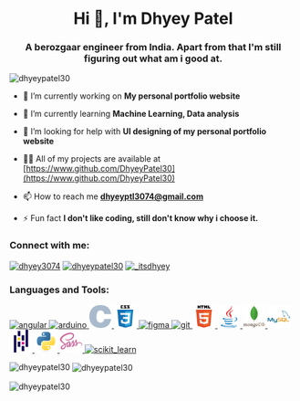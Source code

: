 <h1 align="center">Hi 👋, I'm Dhyey Patel</h1>
<h3 align="center">A berozgaar engineer from India. Apart from that I'm still figuring out what am i good at.</h3>

<p align="left"> <img src="https://komarev.com/ghpvc/?username=dhyeypatel30&label=Profile%20views&color=0e75b6&style=flat" alt="dhyeypatel30" /> </p>

- 🔭 I’m currently working on **My personal portfolio website**

- 🌱 I’m currently learning **Machine Learning, Data analysis**

- 🤝 I’m looking for help with **UI designing of my personal portfolio website**

- 👨‍💻 All of my projects are available at [https://www.github.com/DhyeyPatel30](https://www.github.com/DhyeyPatel30)

- 📫 How to reach me **dhyeyptl3074@gmail.com**

- ⚡ Fun fact **I don't like coding, still don't know why i choose it.**

<h3 align="left">Connect with me:</h3>
<p align="left">
<a href="https://linkedin.com/in/dhyey3074" target="blank"><img align="center" src="https://raw.githubusercontent.com/rahuldkjain/github-profile-readme-generator/master/src/images/icons/Social/linked-in-alt.svg" alt="dhyey3074" height="30" width="40" /></a>
<a href="https://kaggle.com/dhyeypatel30" target="blank"><img align="center" src="https://raw.githubusercontent.com/rahuldkjain/github-profile-readme-generator/master/src/images/icons/Social/kaggle.svg" alt="dhyeypatel30" height="30" width="40" /></a>
<a href="https://instagram.com/_itsdhyey" target="blank"><img align="center" src="https://raw.githubusercontent.com/rahuldkjain/github-profile-readme-generator/master/src/images/icons/Social/instagram.svg" alt="_itsdhyey" height="30" width="40" /></a>
</p>

<h3 align="left">Languages and Tools:</h3>
<p align="left"> <a href="https://angular.io" target="_blank" rel="noreferrer"> <img src="https://angular.io/assets/images/logos/angular/angular.svg" alt="angular" width="40" height="40"/> </a> <a href="https://www.arduino.cc/" target="_blank" rel="noreferrer"> <img src="https://cdn.worldvectorlogo.com/logos/arduino-1.svg" alt="arduino" width="40" height="40"/> </a> <a href="https://www.cprogramming.com/" target="_blank" rel="noreferrer"> <img src="https://raw.githubusercontent.com/devicons/devicon/master/icons/c/c-original.svg" alt="c" width="40" height="40"/> </a> <a href="https://www.w3schools.com/css/" target="_blank" rel="noreferrer"> <img src="https://raw.githubusercontent.com/devicons/devicon/master/icons/css3/css3-original-wordmark.svg" alt="css3" width="40" height="40"/> </a> <a href="https://www.figma.com/" target="_blank" rel="noreferrer"> <img src="https://www.vectorlogo.zone/logos/figma/figma-icon.svg" alt="figma" width="40" height="40"/> </a> <a href="https://git-scm.com/" target="_blank" rel="noreferrer"> <img src="https://www.vectorlogo.zone/logos/git-scm/git-scm-icon.svg" alt="git" width="40" height="40"/> </a> <a href="https://www.w3.org/html/" target="_blank" rel="noreferrer"> <img src="https://raw.githubusercontent.com/devicons/devicon/master/icons/html5/html5-original-wordmark.svg" alt="html5" width="40" height="40"/> </a> <a href="https://www.java.com" target="_blank" rel="noreferrer"> <img src="https://raw.githubusercontent.com/devicons/devicon/master/icons/java/java-original.svg" alt="java" width="40" height="40"/> </a> <a href="https://www.mongodb.com/" target="_blank" rel="noreferrer"> <img src="https://raw.githubusercontent.com/devicons/devicon/master/icons/mongodb/mongodb-original-wordmark.svg" alt="mongodb" width="40" height="40"/> </a> <a href="https://www.mysql.com/" target="_blank" rel="noreferrer"> <img src="https://raw.githubusercontent.com/devicons/devicon/master/icons/mysql/mysql-original-wordmark.svg" alt="mysql" width="40" height="40"/> </a> <a href="https://pandas.pydata.org/" target="_blank" rel="noreferrer"> <img src="https://raw.githubusercontent.com/devicons/devicon/2ae2a900d2f041da66e950e4d48052658d850630/icons/pandas/pandas-original.svg" alt="pandas" width="40" height="40"/> </a> <a href="https://www.python.org" target="_blank" rel="noreferrer"> <img src="https://raw.githubusercontent.com/devicons/devicon/master/icons/python/python-original.svg" alt="python" width="40" height="40"/> </a> <a href="https://sass-lang.com" target="_blank" rel="noreferrer"> <img src="https://raw.githubusercontent.com/devicons/devicon/master/icons/sass/sass-original.svg" alt="sass" width="40" height="40"/> </a> <a href="https://scikit-learn.org/" target="_blank" rel="noreferrer"> <img src="https://upload.wikimedia.org/wikipedia/commons/0/05/Scikit_learn_logo_small.svg" alt="scikit_learn" width="40" height="40"/> </a> </p>

<p><img align="left" src="https://github-readme-stats.vercel.app/api/top-langs?username=dhyeypatel30&show_icons=true&locale=en&layout=compact" alt="dhyeypatel30" /></p>

<p>&nbsp;<img align="center" src="https://github-readme-stats.vercel.app/api?username=dhyeypatel30&show_icons=true&locale=en" alt="dhyeypatel30" /></p>

<p><img align="center" src="https://github-readme-streak-stats.herokuapp.com/?user=dhyeypatel30&" alt="dhyeypatel30" /></p>
